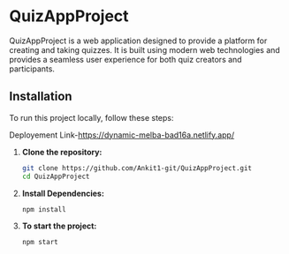 # QuizAppProject

QuizAppProject is a web application designed to provide a platform for creating and taking quizzes. It is built using modern web technologies and provides a seamless user experience for both quiz creators and participants.


## Installation

To run this project locally, follow these steps:

Deployement Link-https://dynamic-melba-bad16a.netlify.app/


1. **Clone the repository:**

   ```sh
   git clone https://github.com/Ankit1-git/QuizAppProject.git
   cd QuizAppProject

2. **Install Dependencies:**
    ```sh
    npm install

2. **To start the project:**
    ```sh
    npm start

